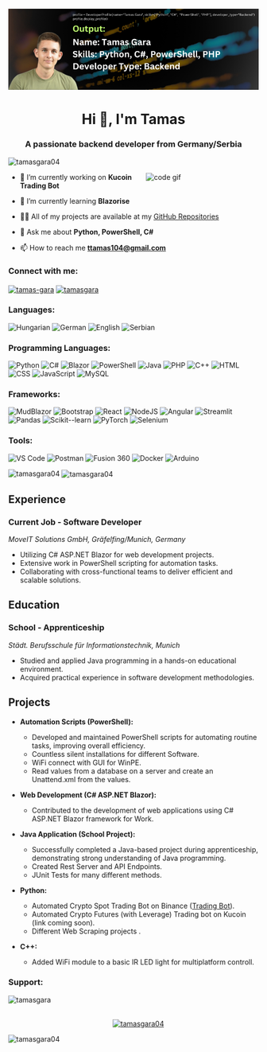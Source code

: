 ![Cover Image](https://github.com/tamasgara04/tamasgara04/blob/main/cover_image.png?raw=true)

<h1 align="center">Hi 👋, I'm Tamas</h1>
<h3 align="center">A passionate backend developer from Germany/Serbia</h3>
<p align="left"> <img src="https://komarev.com/ghpvc/?username=tamasgara04&label=Profile%20views&color=0e75b6&style=flat" alt="tamasgara04" /> </p>
<img align="right" src="https://media1.tenor.com/m/5ry-200hErMAAAAd/hacker-hacker-man.gif" alt="code gif" style="width: 45%"/>

- 🔭 I’m currently working on **Kucoin Trading Bot**

- 🌱 I’m currently learning **Blazorise**

- 👨‍💻 All of my projects are available at my [GitHub Repositories](https://github.com/tamasgara04?tab=repositories)

- 💬 Ask me about **Python, PowerShell, C#**

- 📫 How to reach me **ttamas104@gmail.com**

<h3 align="left">Connect with me:</h3>
<p align="left">
<a href="https://linkedin.com/in/tamas-gara" target="blank"><img align="center" src="https://raw.githubusercontent.com/rahuldkjain/github-profile-readme-generator/master/src/images/icons/Social/linked-in-alt.svg" alt="tamas-gara" height="30" width="40" /></a>
<a href="https://instagram.com/tamasgara" target="blank"><img align="center" src="https://raw.githubusercontent.com/rahuldkjain/github-profile-readme-generator/master/src/images/icons/Social/instagram.svg" alt="tamasgara" height="30" width="40" /></a>
</p>

<h3 align="left">Languages:</h3>

![Hungarian](https://img.shields.io/badge/Hungarian-Magyar-green)
![German](https://img.shields.io/badge/German-Deutsch-blue)
![English](https://img.shields.io/badge/English-English-red)
![Serbian](https://img.shields.io/badge/Serbian-%D0%A1%D1%80%D0%BF%D1%81%D0%BA%D0%B8-brightgreen)

<h3 align="left">Programming Languages:</h3>

![Python](https://img.shields.io/badge/Python-3776AB?style=flat-square&logo=python&logoColor=white)
![C#](https://img.shields.io/badge/C%23-239120?style=flat-square&logo=c-sharp&logoColor=white)
![Blazor](https://img.shields.io/badge/Blazor-512BD4?style=flat-square&logo=.net&logoColor=white)
![PowerShell](https://img.shields.io/badge/PowerShell-5391FE?style=flat-square&logo=PowerShell&logoColor=white)
![Java](https://img.shields.io/badge/Java-007396?style=flat-square)
![PHP](https://img.shields.io/badge/PHP-777BB4?style=flat-square&logo=php&logoColor=white)
![C++](https://img.shields.io/badge/C++-00599C?style=flat-square&logo=c%2B%2B&logoColor=white)
![HTML](https://img.shields.io/badge/HTML5-E34F26?style=flat-square&logo=html5&logoColor=white)
![CSS](https://img.shields.io/badge/CSS3-1572B6?style=flat-square&logo=css3&logoColor=white)
![JavaScript](https://img.shields.io/badge/JavaScript-F7DF1E?style=flat-square&logo=javascript&logoColor=white)
![MySQL](https://img.shields.io/badge/MySQL-4479A1?style=flat-square&logo=mysql&logoColor=white)

<h3 align="left">Frameworks:</h3>

![MudBlazor](https://img.shields.io/badge/MudBlazor-457B9D?style=flat-square&logo=blazor&logoColor=white) 
![Bootstrap](https://img.shields.io/badge/Bootstrap-563D7C?style=flat-square&logo=bootstrap&logoColor=white) 
![React](https://img.shields.io/badge/React-61DAFB?style=flat-square&logo=react&logoColor=white) 
![NodeJS](https://img.shields.io/badge/Node.js-339933?style=flat-square&logo=node.js&logoColor=white)
![Angular](https://img.shields.io/badge/Angular-DD0031?style=flat-square&logo=angular&logoColor=white)
![Streamlit](https://img.shields.io/badge/Streamlit-FF4F76?style=flat-square&logo=streamlit&logoColor=white)
![Pandas](https://img.shields.io/badge/Pandas-150458?style=flat-square&logo=pandas&logoColor=white)
![Scikit--learn](https://img.shields.io/badge/Scikit--learn-F7931E?style=flat-square&logo=scikit-learn&logoColor=white)
![PyTorch](https://img.shields.io/badge/PyTorch-EE4C2C?style=flat-square&logo=pytorch&logoColor=white)
![Selenium](https://img.shields.io/badge/Selenium-43B02A?style=flat-square&logo=selenium&logoColor=white)

<h3 align="left">Tools:</h3>

![VS Code](https://img.shields.io/badge/VS%20Code-007ACC?style=flat-square&logo=visual-studio-code&logoColor=white)
![Postman](https://img.shields.io/badge/Postman-FF6C37?style=flat-square&logo=postman&logoColor=white)
![Fusion 360](https://img.shields.io/badge/Fusion%20360-FF5733?style=flat-square&logo=autodesk&logoColor=white)
![Docker](https://img.shields.io/badge/Docker-2496ED?style=flat-square&logo=docker&logoColor=white)
![Arduino](https://img.shields.io/badge/Arduino-00979D?style=flat-square&logo=arduino&logoColor=white)

<p><img align="left" src="https://github-readme-streak-stats.herokuapp.com/?user=tamasgara04&" alt="tamasgara04" /></p>
<p>&nbsp;<img align="center" src="https://github-readme-stats.vercel.app/api?username=tamasgara04&show_icons=true&locale=en" alt="tamasgara04" /></p>

## Experience

### Current Job - Software Developer
*MoveIT Solutions GmbH, Gräfelfing/Munich, Germany*

- Utilizing C# ASP.NET Blazor for web development projects.
- Extensive work in PowerShell scripting for automation tasks.
- Collaborating with cross-functional teams to deliver efficient and scalable solutions.

## Education

### School - Apprenticeship
*Städt. Berufsschule für Informationstechnik, Munich*

- Studied and applied Java programming in a hands-on educational environment.
- Acquired practical experience in software development methodologies.

## Projects

- **Automation Scripts (PowerShell):**
  - Developed and maintained PowerShell scripts for automating routine tasks, improving overall efficiency.
  - Countless silent installations for different Software.
  - WiFi connect with GUI for WinPE.
  - Read values from a database on a server and create an Unattend.xml from the values.

- **Web Development (C# ASP.NET Blazor):**
  - Contributed to the development of web applications using C# ASP.NET Blazor framework for Work.

- **Java Application (School Project):**
  - Successfully completed a Java-based project during apprenticeship, demonstrating strong understanding of Java programming.
  - Created Rest Server and API Endpoints.
  - JUnit Tests for many different methods.

- **Python:**
  - Automated Crypto Spot Trading Bot on Binance ([Trading Bot](http://garashome.ddns.net:3826/)).
  - Automated Crypto Futures (with Leverage) Trading bot on Kucoin (link coming soon).
  - Different Web Scraping projects .

- **C++:**
  - Added WiFi module to a basic IR LED light for multiplatform controll.

<h3 align="left">Support:</h3>
<p><a href="https://www.buymeacoffee.com/tamasgara"> <img align="left" src="https://cdn.buymeacoffee.com/buttons/v2/default-yellow.png" height="50" width="210" alt="tamasgara" /></a></p><br><br>

<p align="left"> <a href="https://github.com/ryo-ma/github-profile-trophy"><img src="https://github-profile-trophy.vercel.app/?username=tamasgara04" alt="tamasgara04" /></a> </p>

<p><img align="left" src="https://github-readme-stats.vercel.app/api/top-langs?username=tamasgara04&show_icons=true&locale=en&layout=compact" alt="tamasgara04" /></p>
